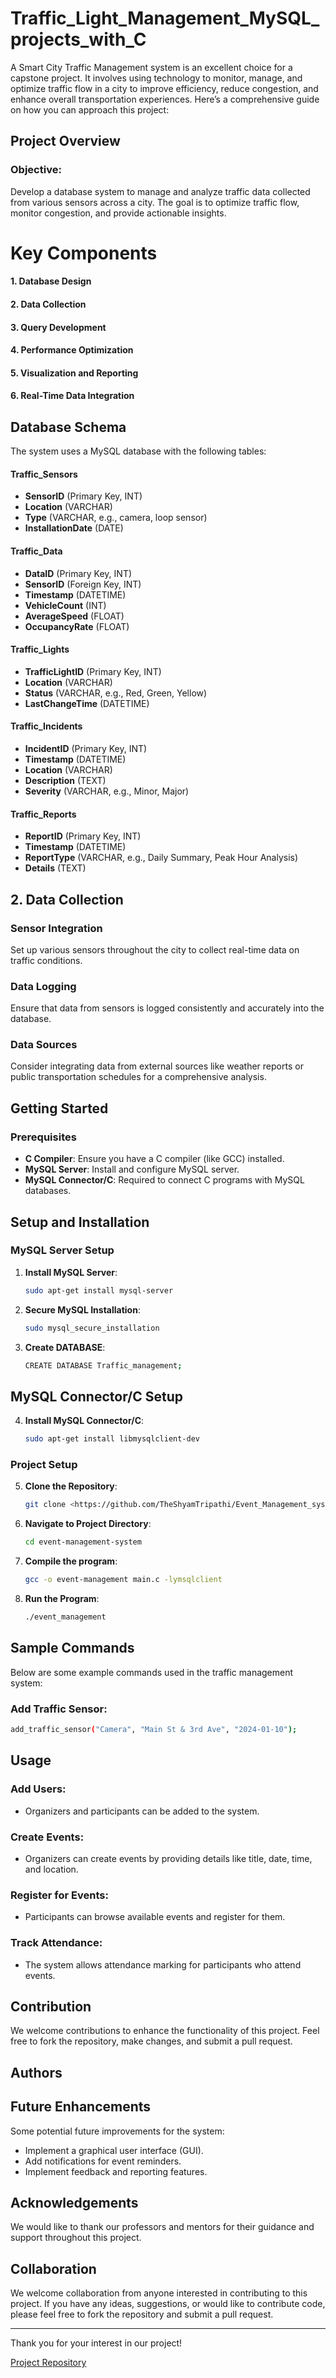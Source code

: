 # Traffic_Light_Management_MySQL_projects_with_C
A Smart City Traffic Management system is an excellent choice for a capstone project. It involves using technology to monitor, manage, and optimize traffic flow in a city to improve efficiency, reduce congestion, and enhance overall transportation experiences. Here’s a comprehensive guide on how you can approach this project:

## Project Overview
### Objective: 
Develop a database system to manage and analyze traffic data collected from various sensors across a city. The goal is to optimize traffic flow, monitor congestion, and provide actionable insights.

# Key Components

#### 1. Database Design
#### 2. Data Collection
#### 3. Query Development
#### 4. Performance Optimization
#### 5. Visualization and Reporting
#### 6. Real-Time Data Integration




## Database Schema
The system uses a MySQL database with the following tables:

#### Traffic_Sensors
- **SensorID** (Primary Key, INT)
- **Location** (VARCHAR)
- **Type** (VARCHAR, e.g., camera, loop sensor)
- **InstallationDate** (DATE)

#### Traffic_Data
- **DataID** (Primary Key, INT)
- **SensorID** (Foreign Key, INT)
- **Timestamp** (DATETIME)
- **VehicleCount** (INT)
- **AverageSpeed** (FLOAT)
- **OccupancyRate** (FLOAT)

#### Traffic_Lights
- **TrafficLightID** (Primary Key, INT)
- **Location** (VARCHAR)
- **Status** (VARCHAR, e.g., Red, Green, Yellow)
- **LastChangeTime** (DATETIME)

#### Traffic_Incidents
- **IncidentID** (Primary Key, INT)
- **Timestamp** (DATETIME)
- **Location** (VARCHAR)
- **Description** (TEXT)
- **Severity** (VARCHAR, e.g., Minor, Major)

#### Traffic_Reports
- **ReportID** (Primary Key, INT)
- **Timestamp** (DATETIME)
- **ReportType** (VARCHAR, e.g., Daily Summary, Peak Hour Analysis)
- **Details** (TEXT)

## 2. Data Collection

### Sensor Integration
Set up various sensors throughout the city to collect real-time data on traffic conditions.

### Data Logging
Ensure that data from sensors is logged consistently and accurately into the database.

### Data Sources
Consider integrating data from external sources like weather reports or public transportation schedules for a comprehensive analysis.

## Getting Started

### Prerequisites
- **C Compiler**: Ensure you have a C compiler (like GCC) installed.
- **MySQL Server**: Install and configure MySQL server.
- **MySQL Connector/C**: Required to connect C programs with MySQL databases.

## Setup and Installation

### MySQL Server Setup
1. **Install MySQL Server**:
   ```sh
   sudo apt-get install mysql-server
2. **Secure MySQL Installation**:
   ```sh
   sudo mysql_secure_installation
3. **Create DATABASE**:
   ```sh
   CREATE DATABASE Traffic_management;

## MySQL Connector/C Setup
4. **Install MySQL Connector/C**:
   ```sh
   sudo apt-get install libmysqlclient-dev

### Project Setup
5. **Clone the Repository**:
   ```sh
   git clone <https://github.com/TheShyamTripathi/Event_Management_systems_projectUsing_SQL_AND_C/>
6. **Navigate to Project Directory**:
   ```sh
   cd event-management-system
7. **Compile the program**:
   ```sh
   gcc -o event-management main.c -lymsqlclient
8. **Run the Program**:
   ```sh
   ./event_management

## Sample Commands

Below are some example commands used in the traffic management system:

### Add Traffic Sensor:
```bash
add_traffic_sensor("Camera", "Main St & 3rd Ave", "2024-01-10");
```

## Usage
### Add Users:
- Organizers and participants can be added to the system.

### Create Events:
- Organizers can create events by providing details like title, date, time, and location.

### Register for Events:
- Participants can browse available events and register for them.

### Track Attendance:
- The system allows attendance marking for participants who attend events.


## Contribution
We welcome contributions to enhance the functionality of this project. Feel free to fork the repository, make changes, and submit a pull request.

## Authors

## Future Enhancements

Some potential future improvements for the system:

- Implement a graphical user interface (GUI).
- Add notifications for event reminders.
- Implement feedback and reporting features.


## Acknowledgements
We would like to thank our professors and mentors for their guidance and support throughout this project.


## Collaboration
We welcome collaboration from anyone interested in contributing to this project. If you have any ideas, suggestions, or would like to contribute code, please feel free to fork the repository and submit a pull request.

---

Thank you for your interest in our project!

[Project Repository](https://github.com/KritikaAgrahari/Traffic_Light_Management_MySQL_projects_with_C/)


